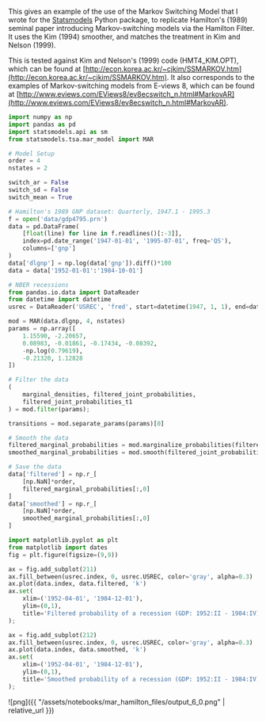 
This gives an example of the use of the Markov Switching Model that I wrote for the [Statsmodels](https://github.com/statsmodels/statsmodels) Python package, to replicate Hamilton's (1989) seminal paper introducing Markov-switching models via the Hamilton Filter. It uses the Kim (1994) smoother, and matches the treatment in Kim and Nelson (1999).

This is tested against Kim and Nelson's (1999) code (HMT4_KIM.OPT), which can be found at [http://econ.korea.ac.kr/~cjkim/SSMARKOV.htm](http://econ.korea.ac.kr/~cjkim/SSMARKOV.htm). It also corresponds to the examples of Markov-switching models from E-views 8, which can be found at [http://www.eviews.com/EViews8/ev8ecswitch_n.html#MarkovAR](http://www.eviews.com/EViews8/ev8ecswitch_n.html#MarkovAR).

<!-- TEASER_END -->


```python
import numpy as np
import pandas as pd
import statsmodels.api as sm
from statsmodels.tsa.mar_model import MAR
```


```python
# Model Setup
order = 4
nstates = 2

switch_ar = False
switch_sd = False
switch_mean = True
```


```python
# Hamilton's 1989 GNP dataset: Quarterly, 1947.1 - 1995.3
f = open('data/gdp4795.prn')
data = pd.DataFrame(
    [float(line) for line in f.readlines()[:-3]],
    index=pd.date_range('1947-01-01', '1995-07-01', freq='QS'),
    columns=['gnp']
)
data['dlgnp'] = np.log(data['gnp']).diff()*100
data = data['1952-01-01':'1984-10-01']

# NBER recessions
from pandas.io.data import DataReader
from datetime import datetime
usrec = DataReader('USREC', 'fred', start=datetime(1947, 1, 1), end=datetime(2013, 4, 1))
```


```python
mod = MAR(data.dlgnp, 4, nstates)
params = np.array([
    1.15590, -2.20657,
    0.08983, -0.01861, -0.17434, -0.08392,
    -np.log(0.79619),
    -0.21320, 1.12828
])
```


```python
# Filter the data
(
    marginal_densities, filtered_joint_probabilities,
    filtered_joint_probabilities_t1
) = mod.filter(params);

transitions = mod.separate_params(params)[0]

# Smooth the data
filtered_marginal_probabilities = mod.marginalize_probabilities(filtered_joint_probabilities[1:])
smoothed_marginal_probabilities = mod.smooth(filtered_joint_probabilities, filtered_joint_probabilities_t1, transitions)

# Save the data
data['filtered'] = np.r_[
    [np.NaN]*order,
    filtered_marginal_probabilities[:,0]
]
data['smoothed'] = np.r_[
    [np.NaN]*order,
    smoothed_marginal_probabilities[:,0]
]
```


```python
import matplotlib.pyplot as plt
from matplotlib import dates
fig = plt.figure(figsize=(9,9))

ax = fig.add_subplot(211)
ax.fill_between(usrec.index, 0, usrec.USREC, color='gray', alpha=0.3)
ax.plot(data.index, data.filtered, 'k')
ax.set(
    xlim=('1952-04-01', '1984-12-01'),
    ylim=(0,1),
    title='Filtered probability of a recession (GDP: 1952:II - 1984:IV)'
);

ax = fig.add_subplot(212)
ax.fill_between(usrec.index, 0, usrec.USREC, color='gray', alpha=0.3)
ax.plot(data.index, data.smoothed, 'k')
ax.set(
    xlim=('1952-04-01', '1984-12-01'),
    ylim=(0,1),
    title='Smoothed probability of a recession (GDP: 1952:II - 1984:IV)'
);
```


![png]({{ "/assets/notebooks/mar_hamilton_files/output_6_0.png" | relative_url }})


